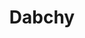 ---
title: Dabchy
url: 'https://www.dabchy.com/'
categories:
  - a1a4ac88-627d-4bc7-a5b5-d3dcdc10cc43
  - f92ca585-ad4d-43bc-9430-43c2fad14aa1
tags:
  - clothing
  - reuse
countries:
  - tn
description: Tunisian second hand clothes marketplace.
image: null
blueprint: action

---